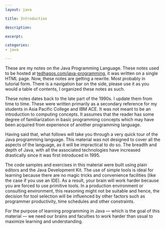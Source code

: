 ```yaml
---
layout: java

title: Introduction

description: 

excerpt: 

categories:
- java

---
```


These are my notes on the Java Programming Language. These notes used to be hosted at [tedhagos.com/java-programming](http://tedhagos.com/java-programming), it was written on a single HTML page. Now, these notes are getting a rewrite. Most probably in tutorial form. There is a navigation bar on the side, please use it as you would a table of contents, I organized these notes as such.

These notes dates back to the late part of the 1990s. I update them from time to time. These were written primarily as a secondary reference for my students in Asia Pacific College and IBM ACE. It was not meant to be an introduction to computing concepts. It assumes that the reader has some degree of familiarization in basic programming concepts which may have been acquired from experience of another programming language.

Having said that, what follows will take you through a very quick tour of the Java programming language. This material was not designed to cover all the aspects of the language, as it will be impractical to do so. The breadth and depth of Java, with all the associated technologies have increased drastically since it was first introduced in 1995.

The code samples and exercises in this material were built using plain editors and the Java Development Kit. The use of simple tools is ideal for learning because there are no magic tricks and convenience facilities (like the case if you use an IDE). As a result, your brain will work harder because you are forced to use primitive tools. In a production environment or consulting environment, this reasoning might not be suitable and hence, the decision for tool selection will be influenced by other factors such as programmer productivity, time schedules and other constraints.

For the purpose of learning programming in Java — which is the goal of this material — we need our brains and faculties to work harder than usual to maximize learning and understanding.

